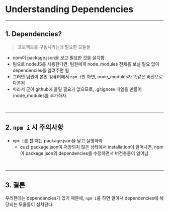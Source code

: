 # Understanding Dependencies

---

## **1. Dependencies?**

> 프로젝트를 구동시키는데 필요한 모듈들

- npm이 package.json을 보고 필요한 것을 설치함.
- 팀으로 nodeJS를 사용한다면, 팀원에게 node_modules 전체를 보낼 필요 없이 dependencies를 알려주면 됨
- 그러면 팀원이 본인 컴퓨터에서 `npm i`만 하면, node_modules가 똑같은 버전으로 다운됨
- 따라서 굳이 github에 올릴 필요가 없으므로, .gitignore 파일을 만들어 /node_modules를 추가하자.

<br/>

---

## **2. `npm i` 시 주의사항**

- `npm i`를 할 때는 package.json을 닫고 실행하라
  - cuz) package.json이 저장되지 않은 상태에서 installation이 일어나면, npm이 package.json의 dependencies를 수정하면서 버전충돌이 일어남.

<br/>

---

## **3. 결론**

우리한테는 dependencies가 있기 때문에, `npm i`를 하면 알아서 dependencies에 해당되는 모듈들이 설치된다.
